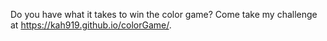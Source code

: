Do you have what it takes to win the color game? Come take my challenge at https://kah919.github.io/colorGame/.
